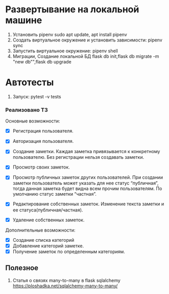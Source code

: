 # Развертывание на локальной машине
1. Установить pipenv sudo apt update, apt install pipenv
2. Создать виртуальное окружение и установить зависимости: pipenv sync
3.  Запустить виртуальное окружение: pipenv shell
4. Миграции, Создание локальной БД flask db init,flask db migrate -m "new db"",flask db upgrade

# Автотесты
1. Запуск: pytest -v tests

### Реализовано ТЗ
Основные возможности:

- [x] Регистрация пользователя.
- [x] Авторизация пользователя.
- [x] Создание заметки. Каждая заметка привязывается к конкретному пользователю. 
  Без регистрации нельзя создавать заметки.

- [x] Просмотр своих заметок.
- [x] Просмотр публичных заметок других пользователей.
  При создании заметки пользователь может указать для нее статус “публичная”,
  тогда данная заметка будет видна всем прочим пользователям.
  По умолчанию статус заметки “частная”.

- [x] Редактирование собственных заметок. Изменение текста заметки и ее статуса(публичная/частная).
- [x] Удаление собственных заметок.

Дополнительные возможности:

- [x] Создание списка категорий 
- [x] Добавление категорий заметке.
- [x] Получение заметок по определенным категориям. 

## Полезное
1. Статья о связях many-to-many в flask sqlalchemy https://ploshadka.net/sqlalchemy-many-to-many/